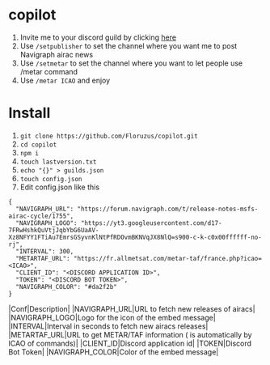 # copilot

1. Invite me to your discord guild by clicking [here](https://discord.com/api/oauth2/authorize?client_id=1037358699662024784&permissions=2048&scope=bot)
2. Use `/setpublisher` to set the channel where you want me to post Navigraph airac news
3. Use `/setmetar` to set the channel where you want to let people use /metar command
4. Use `/metar ICAO` and enjoy

# Install

1. `git clone https://github.com/Floruzus/copilot.git`
2. `cd copilot`
3. `npm i`
4. `touch lastversion.txt`
5. `echo "{}" > guilds.json`
6. `touch config.json`
7. Edit config.json like this
```
{
  "NAVIGRAPH_URL": "https://forum.navigraph.com/t/release-notes-msfs-airac-cycle/1755",
  "NAVIGRAPH_LOGO": "https://yt3.googleusercontent.com/d17-7FRwHshkQuVtjJqbYbG6UaAV-Xz8NFYY1FTiAu7EmrsGSyvnKlNtPfRDOvmBKNVqJX8NlQ=s900-c-k-c0x00ffffff-no-rj",
  "INTERVAL": 300,
  "METARTAF_URL": "https://fr.allmetsat.com/metar-taf/france.php?icao=<ICAO>",
  "CLIENT_ID": "<DISCORD APPLICATION ID>",
  "TOKEN": "<DISCORD BOT TOKEN>",
  "NAVIGRAPH_COLOR": "#da2f2b"
}
```

|Conf|Description|
|NAVIGRAPH_URL|URL to fetch new releases of airacs|
|NAVIGRAPH_LOGO|Logo for the icon of the embed message|
|INTERVAL|Interval in seconds to fetch new airacs releases|
|METARTAF_URL|URL to get METAR/TAF information (<ICAO> is automatically by ICAO of commands)|
|CLIENT_ID|Discord application id|
|TOKEN|Discord Bot Token|
|NAVIGRAPH_COLOR|Color of the embed message|
